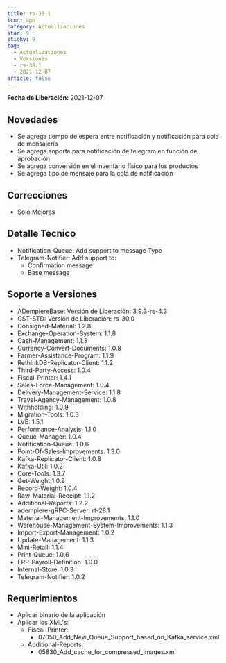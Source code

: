 ```yaml
---
title: rs-38.1
icon: app
category: Actualizaciones
star: 9
sticky: 9
tag:
  - Actualizaciones
  - Versiones
  - rs-38.1
  - 2021-12-07
article: false
---
```


**Fecha de Liberación:** 2021-12-07

## Novedades

- Se agrega tiempo de espera entre notificación y notificación para cola de mensajería
- Se agrega soporte para notificación de telegram en función de aprobación
- Se agrega conversión en el inventario físico para los productos
- Se agrega tipo de mensaje para la cola de notificación

## Correcciones

- Solo Mejoras

## Detalle Técnico

- Notification-Queue: Add support to message Type
- Telegram-Notifier: Add support to:
  - Confirmation message
  - Base message

## Soporte a Versiones

- ADempiereBase: Versión de Liberación: 3.9.3-rs-4.3
- CST-STD: Versión de Liberación: rs-30.0
- Consigned-Material: 1.2.8
- Exchange-Operation-System: 1.1.8
- Cash-Management: 1.1.3
- Currency-Convert-Documents: 1.0.8
- Farmer-Assistance-Program: 1.1.9
- RethinkDB-Replicator-Client: 1.1.2
- Third-Party-Access: 1.0.4
- Fiscal-Printer: 1.4.1
- Sales-Force-Management: 1.0.4
- Delivery-Management-Service: 1.1.8
- Travel-Agency-Management: 1.0.8
- Withholding: 1.0.9
- Migration-Tools: 1.0.3
- LVE: 1.5.1
- Performance-Analysis: 1.1.0
- Queue-Manager: 1.0.4
- Notification-Queue: 1.0.6
- Point-Of-Sales-Improvements: 1.3.0
- Kafka-Replicator-Client: 1.0.8
- Kafka-Util: 1.0.2
- Core-Tools: 1.3.7
- Get-Weight:1.0.9
- Record-Weight: 1.0.4
- Raw-Material-Receipt: 1.1.2
- Additional-Reports: 1.2.2
- adempiere-gRPC-Server: rt-28.1
- Material-Management-Improvements: 1.1.0
- Warehouse-Management-System-Improvements: 1.1.3
- Import-Export-Management: 1.0.2
- Update-Management: 1.1.3
- Mini-Retail: 1.1.4
- Print-Queue: 1.0.6
- ERP-Payroll-Definition: 1.0.0
- Internal-Store: 1.0.3
- Telegram-Notifier: 1.0.2

## Requerimientos

- Aplicar binario de la aplicación
- Aplicar los XML's:
  - Fiscal-Printer:
    - 07050_Add_New_Queue_Support_based_on_Kafka_service.xml
  - Additional-Reports:
    - 05830_Add_cache_for_compressed_images.xml
